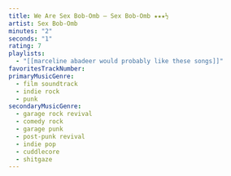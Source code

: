 ```yaml
---
title: We Are Sex Bob-Omb — Sex Bob-Omb ★★★½
artist: Sex Bob-Omb
minutes: "2"
seconds: "1"
rating: 7
playlists:
  - "[[marceline abadeer would probably like these songs]]"
favoritesTrackNumber:
primaryMusicGenre:
  - film soundtrack
  - indie rock
  - punk
secondaryMusicGenre:
  - garage rock revival
  - comedy rock
  - garage punk
  - post-punk revival
  - indie pop
  - cuddlecore
  - shitgaze
---
```

